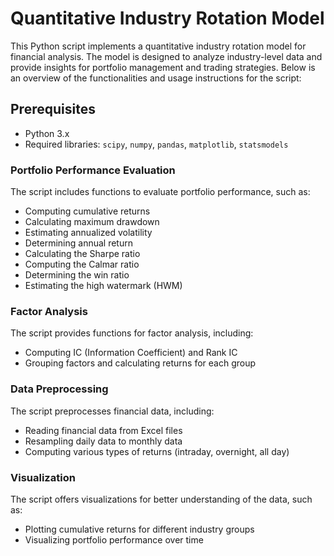 # Quantitative Industry Rotation Model

This Python script implements a quantitative industry rotation model for financial analysis. The model is designed to analyze industry-level data and provide insights for portfolio management and trading strategies. Below is an overview of the functionalities and usage instructions for the script:

## Prerequisites

- Python 3.x
- Required libraries: `scipy`, `numpy`, `pandas`, `matplotlib`, `statsmodels`

### Portfolio Performance Evaluation

The script includes functions to evaluate portfolio performance, such as:

- Computing cumulative returns
- Calculating maximum drawdown
- Estimating annualized volatility
- Determining annual return
- Calculating the Sharpe ratio
- Computing the Calmar ratio
- Determining the win ratio
- Estimating the high watermark (HWM)

### Factor Analysis

The script provides functions for factor analysis, including:

- Computing IC (Information Coefficient) and Rank IC
- Grouping factors and calculating returns for each group

### Data Preprocessing

The script preprocesses financial data, including:

- Reading financial data from Excel files
- Resampling daily data to monthly data
- Computing various types of returns (intraday, overnight, all day)

### Visualization

The script offers visualizations for better understanding of the data, such as:

- Plotting cumulative returns for different industry groups
- Visualizing portfolio performance over time
